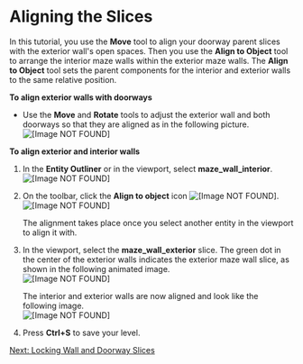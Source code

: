 # Aligning the Slices<a name="using-slices-aligning"></a>

In this tutorial, you use the **Move** tool to align your doorway parent slices with the exterior wall's open spaces\. Then you use the **Align to Object** tool to arrange the interior maze walls within the exterior maze walls\. The **Align to Object** tool sets the parent components for the interior and exterior walls to the same relative position\. 

**To align exterior walls with doorways**
+ Use the **Move** and **Rotate** tools to adjust the exterior wall and both doorways so that they are aligned as in the following picture\.  
![\[Image NOT FOUND\]](http://docs.aws.amazon.com/lumberyard/latest/gettingstartedguide/images/using-slices-instantiating-align.png)

**To align exterior and interior walls**

1. In the **Entity Outliner** or in the viewport, select **maze\_wall\_interior**\.  
![\[Image NOT FOUND\]](http://docs.aws.amazon.com/lumberyard/latest/gettingstartedguide/images/using-slices-aligning-select.png)

1. On the toolbar, click the **Align to object** icon ![\[Image NOT FOUND\]](http://docs.aws.amazon.com/lumberyard/latest/gettingstartedguide/images/align-to-object.png)\.  
![\[Image NOT FOUND\]](http://docs.aws.amazon.com/lumberyard/latest/gettingstartedguide/images/toolbar-align-to-object.png)

   The alignment takes place once you select another entity in the viewport to align it with\.

1. In the viewport, select the **maze\_wall\_exterior** slice\. The green dot in the center of the exterior walls indicates the exterior maze wall slice, as shown in the following animated image\.  
![\[Image NOT FOUND\]](http://docs.aws.amazon.com/lumberyard/latest/gettingstartedguide/images/using-slices-aligning-select2.gif)

   The interior and exterior walls are now aligned and look like the following image\.  
![\[Image NOT FOUND\]](http://docs.aws.amazon.com/lumberyard/latest/gettingstartedguide/images/using-slices-aligning-complete.png)

1. Press **Ctrl\+S** to save your level\.

[Next: Locking Wall and Doorway Slices](using-slices-locking.md)